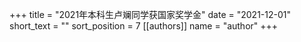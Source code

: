 +++ 
title = "2021年本科生卢斓同学获国家奖学金"
date = "2021-12-01"
short_text = "" 
sort_position = 7
[[authors]] 
name = "author"
+++

